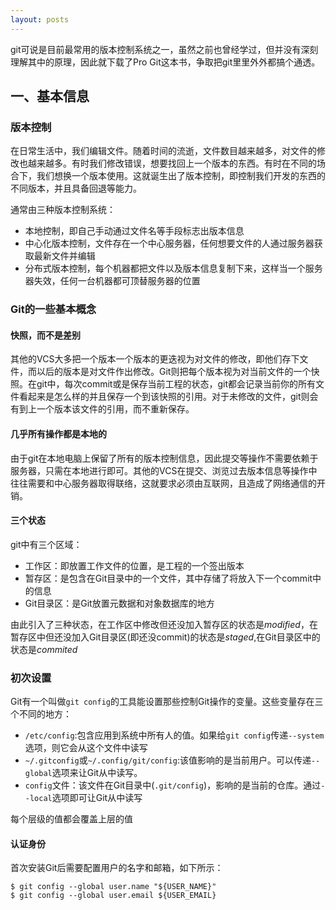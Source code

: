 ```yaml
---
layout: posts
---
```

git可说是目前最常用的版本控制系统之一，虽然之前也曾经学过，但并没有深刻理解其中的原理，因此就下载了Pro Git这本书，争取把git里里外外都搞个通透。  

## 一、基本信息  
### 版本控制
在日常生活中，我们编辑文件。随着时间的流逝，文件数目越来越多，对文件的修改也越来越多。有时我们修改错误，想要找回上一个版本的东西。有时在不同的场合下，我们想换一个版本使用。这就诞生出了版本控制，即控制我们开发的东西的不同版本，并且具备回退等能力。  

通常由三种版本控制系统：  
* 本地控制，即自己手动通过文件名等手段标志出版本信息  
* 中心化版本控制，文件存在一个中心服务器，任何想要文件的人通过服务器获取最新文件并编辑  
* 分布式版本控制，每个机器都把文件以及版本信息复制下来，这样当一个服务器失效，任何一台机器都可顶替服务器的位置  

### Git的一些基本概念  
#### 快照，而不是差别  
其他的VCS大多把一个版本一个版本的更迭视为对文件的修改，即他们存下文件，而以后的版本是对文件作出修改。Git则把每个版本视为对当前文件的一个快照。在git中，每次commit或是保存当前工程的状态，git都会记录当前你的所有文件看起来是怎么样的并且保存一个到该快照的引用。对于未修改的文件，git则会有到上一个版本该文件的引用，而不重新保存。  

#### 几乎所有操作都是本地的
由于git在本地电脑上保留了所有的版本控制信息，因此提交等操作不需要依赖于服务器，只需在本地进行即可。其他的VCS在提交、浏览过去版本信息等操作中往往需要和中心服务器取得联络，这就要求必须由互联网，且造成了网络通信的开销。  

#### 三个状态
git中有三个区域：
* 工作区：即放置工作文件的位置，是工程的一个签出版本  
* 暂存区：是包含在Git目录中的一个文件，其中存储了将放入下一个commit中的信息  
* Git目录区：是Git放置元数据和对象数据库的地方  

由此引入了三种状态，在工作区中修改但还没加入暂存区的状态是*modified*，在暂存区中但还没加入Git目录区(即还没commit)的状态是*staged*,在Git目录区中的状态是*commited*

### 初次设置
Git有一个叫做`git config`的工具能设置那些控制Git操作的变量。这些变量存在三个不同的地方：  
* `/etc/config`:包含应用到系统中所有人的值。如果给`git config`传递`--system`选项，则它会从这个文件中读写  
* `~/.gitconfig`或`~/.config/git/config`:该值影响的是当前用户。可以传递`--global`选项来让Git从中读写。  
* `config`文件：该文件在Git目录中(`.git/config`)，影响的是当前的仓库。通过`--local`选项即可让Git从中读写  

每个层级的值都会覆盖上层的值  

#### 认证身份  
首次安装Git后需要配置用户的名字和邮箱，如下所示：  
```
$ git config --global user.name "${USER_NAME}"  
$ git config --global user.email ${USER_EMAIL}
```

